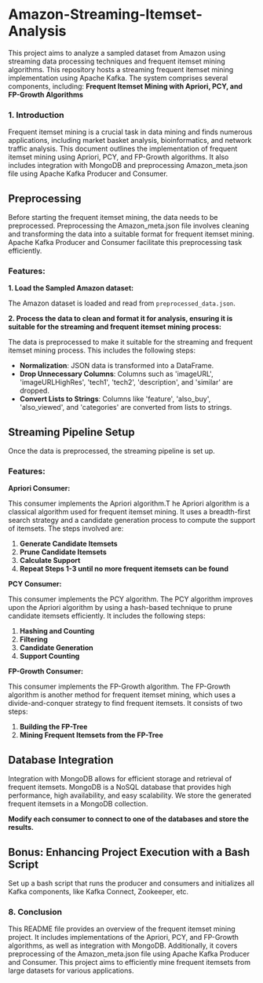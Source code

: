 # Amazon-Streaming-Itemset-Analysis
This project aims to analyze a sampled dataset from Amazon using streaming data processing techniques and frequent itemset mining algorithms.
This repository hosts a streaming frequent itemset mining implementation using Apache Kafka. The system comprises several components, including:
**Frequent Itemset Mining with Apriori, PCY, and FP-Growth Algorithms**

### 1. Introduction
Frequent itemset mining is a crucial task in data mining and finds numerous applications, including market basket analysis, bioinformatics, and network traffic analysis. This document outlines the implementation of frequent itemset mining using Apriori, PCY, and FP-Growth algorithms. It also includes integration with MongoDB and preprocessing Amazon_meta.json file using Apache Kafka Producer and Consumer.


## Preprocessing

Before starting the frequent itemset mining, the data needs to be preprocessed. Preprocessing the Amazon_meta.json file involves cleaning and transforming the data into a suitable format for frequent itemset mining. Apache Kafka Producer and Consumer facilitate this preprocessing task efficiently.


### Features:

**1. Load the Sampled Amazon dataset:**

The Amazon dataset is loaded and read from `preprocessed_data.json`.
  
**2. Process the data to clean and format it for analysis, ensuring it is suitable for the streaming and frequent itemset mining process:**

The data is preprocessed to make it suitable for the streaming and frequent itemset mining process. This includes the following steps:
  
- **Normalization**: JSON data is transformed into a DataFrame.
- **Drop Unnecessary Columns**: Columns such as 'imageURL', 'imageURLHighRes', 'tech1', 'tech2', 'description', and 'similar' are dropped.
- **Convert Lists to Strings**: Columns like 'feature', 'also_buy', 'also_viewed', and 'categories' are converted from lists to strings.

## Streaming Pipeline Setup

Once the data is preprocessed, the streaming pipeline is set up.


### Features:

**Apriori Consumer:**

This consumer implements the Apriori algorithm.T he Apriori algorithm is a classical algorithm used for frequent itemset mining. It uses a breadth-first search strategy and a candidate generation process to compute the support of itemsets. The steps involved are:
1. **Generate Candidate Itemsets**
2. **Prune Candidate Itemsets**
3. **Calculate Support**
4. **Repeat Steps 1-3 until no more frequent itemsets can be found** 

**PCY Consumer:**

This consumer implements the PCY algorithm. The PCY algorithm improves upon the Apriori algorithm by using a hash-based technique to prune candidate itemsets efficiently. It includes the following steps:
1. **Hashing and Counting**
2. **Filtering**
3. **Candidate Generation**
4. **Support Counting**


**FP-Growth Consumer:**

This consumer implements the FP-Growth algorithm. The FP-Growth algorithm is another method for frequent itemset mining, which uses a divide-and-conquer strategy to find frequent itemsets. It consists of two steps:
1. **Building the FP-Tree**
2. **Mining Frequent Itemsets from the FP-Tree**

## Database Integration
Integration with MongoDB allows for efficient storage and retrieval of frequent itemsets. MongoDB is a NoSQL database that provides high performance, high availability, and easy scalability. We store the generated frequent itemsets in a MongoDB collection.

**Modify each consumer to connect to one of the databases and store the results.**

## Bonus: Enhancing Project Execution with a Bash Script

Set up a bash script that runs the producer and consumers and initializes all Kafka components, like Kafka Connect, Zookeeper, etc.

### 8. Conclusion
This README file provides an overview of the frequent itemset mining project. It includes implementations of the Apriori, PCY, and FP-Growth algorithms, as well as integration with MongoDB. Additionally, it covers preprocessing of the Amazon_meta.json file using Apache Kafka Producer and Consumer. This project aims to efficiently mine frequent itemsets from large datasets for various applications.

